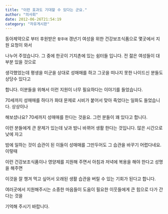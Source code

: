 ```yaml
---
title: "이런 효과도 기대할 수 있다는 군요."
author: "의사회"
date: 2012-06-26T21:54:19
category: "자유게시판"
---
```


동아제약으로 부터 후원받은 `황후애` 갱년기 여성을 위한 건강보조식품으로 몇곳에서 지원 요청이 와서

나누어 주었습니다. 그 중에 한곳이 기지촌에 있는 쉼터들 입니다. 전 젊은 여성들이 대부분 있을 것으로

생각했었는데 평생을 미군을 상대로 성매매를 하고 그곳을 떠나지 못한 나이드신 분들도 상당수 있다고

합니다. 이분들을 위해서 이런 지원이 너무 필요하다는 이야기를 들었습니다.

70세까지 성매매를 하다가 화대 문제로 시비가 붙어서 맞아 죽었다는 일화도 들었습니다. 상상이나

해보셨나요? 70세까지 성매매를 한다는 것을요. 그런 분들이 꽤 있다고 합니다.

이런 분들에게 큰 문제가 있는데 낮과 밤니 바뀌어 생활 한다는 것입니다. 많은 시간으로 낮에 자고

밤에 일하는 것이 습관이 된 이들이 성매매를 그만두어도 그 습관을 바꾸기 어렵다네요. 이렇때

이런 건강보조식품이나 영양제를 지원해 주면서 아침과 저녁에 복용을 해야 한다고 성명을 해주면

이것을 잘 챙겨 먹고 싶어서 오래된 생활 습관을 버릴 수 있는 기회가 된다고 합니다.

여러곳에서 지원해주시는 소중한 마음들이 도움이 필요한 이웃들에게 큰 힘으로 다가 간다는 것을

기억해 주시기 바랍니다.
